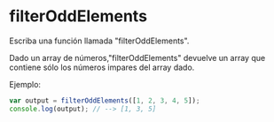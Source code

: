 # filterOddElements

Escriba una función llamada "filterOddElements".

Dado un array de números,"filterOddElements" devuelve un array que contiene sólo los números impares del array dado.

Ejemplo:

```js
var output = filterOddElements([1, 2, 3, 4, 5]);
console.log(output); // --> [1, 3, 5]
```